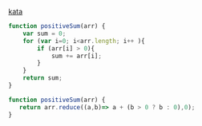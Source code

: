 [kata](http://www.codewars.com/kata/sum-of-positive)

```javascript
function positiveSum(arr) {
    var sum = 0;
    for (var i=0; i<arr.length; i++ ){
        if (arr[i] > 0){
            sum += arr[i];
        }
    }
    return sum;
}
```

```javascript
function positiveSum(arr) {
   return arr.reduce((a,b)=> a + (b > 0 ? b : 0),0);
}
```